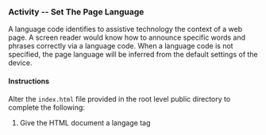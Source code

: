 ### Activity -- Set The Page Language
A language code identifies to assistive technology the context of a web page. A screen reader would know how to announce specific words and phrases correctly via a language code. When a language code is not specified, the page language will be inferred from the default settings of the device.

#### Instructions
Alter the `index.html` file provided in the root level public directory to complete the following:

1. Give the HTML document a langage tag